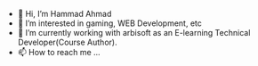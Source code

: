 - 👋 Hi, I’m Hammad Ahmad
- 👀 I’m interested in gaming, WEB Development, etc
- 🌱 I’m currently working with arbisoft as an E-learning Technical Developer(Course Author).
- 📫 How to reach me ...

<!---
hammad6662/hammad6662 is a ✨ special ✨ repository because its `README.md` (this file) appears on your GitHub profile.
You can click the Preview link to take a look at your changes.
--->
